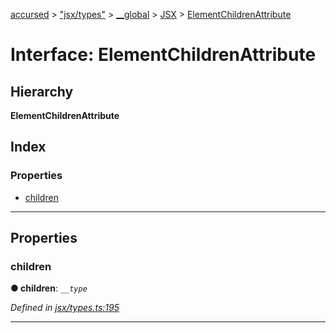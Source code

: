 [accursed](../README.md) > ["jsx/types"](../modules/_jsx_types_.md) > [__global](../modules/_jsx_types_.__global.md) > [JSX](../modules/_jsx_types_.__global.jsx.md) > [ElementChildrenAttribute](../interfaces/_jsx_types_.__global.jsx.elementchildrenattribute.md)

# Interface: ElementChildrenAttribute

## Hierarchy

**ElementChildrenAttribute**

## Index

### Properties

* [children](_jsx_types_.__global.jsx.elementchildrenattribute.md#children)

---

## Properties

<a id="children"></a>

###  children

**● children**: *`__type`*

*Defined in [jsx/types.ts:195](https://github.com/cancerberoSgx/accursed/blob/978b980/src/jsx/types.ts#L195)*

___

